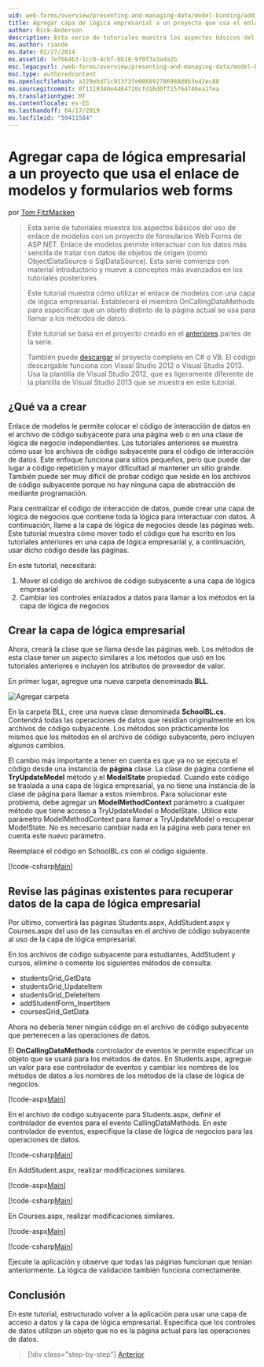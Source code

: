 ```yaml
---
uid: web-forms/overview/presenting-and-managing-data/model-binding/adding-business-logic-layer
title: Agregar capa de lógica empresarial a un proyecto que usa el enlace de modelos y formularios web forms | Microsoft Docs
author: Rick-Anderson
description: Esta serie de tutoriales muestra los aspectos básicos del uso de enlace de modelos con un proyecto de formularios Web Forms de ASP.NET. Enlace de modelos permite interactuar con los datos más sencilla de...
ms.author: riande
ms.date: 02/27/2014
ms.assetid: 7ef664b3-1cc8-4cbf-bb18-9f0f3a3ada2b
msc.legacyurl: /web-forms/overview/presenting-and-managing-data/model-binding/adding-business-logic-layer
msc.type: authoredcontent
ms.openlocfilehash: a229ebd71c913f3fe086892786988d0b3e42ec88
ms.sourcegitcommit: 0f1119340e4464720cfd16d0ff15764746ea1fea
ms.translationtype: MT
ms.contentlocale: es-ES
ms.lasthandoff: 04/17/2019
ms.locfileid: "59411584"
---
```

# <a name="adding-business-logic-layer-to-a-project-that-uses-model-binding-and-web-forms"></a>Agregar capa de lógica empresarial a un proyecto que usa el enlace de modelos y formularios web forms

por [Tom FitzMacken](https://github.com/tfitzmac)

> Esta serie de tutoriales muestra los aspectos básicos del uso de enlace de modelos con un proyecto de formularios Web Forms de ASP.NET. Enlace de modelos permite interactuar con los datos más sencilla de tratar con datos de objetos de origen (como ObjectDataSource o SqlDataSource). Esta serie comienza con material introductorio y mueve a conceptos más avanzados en los tutoriales posteriores.
> 
> Este tutorial muestra cómo utilizar el enlace de modelos con una capa de lógica empresarial. Establecerá el miembro OnCallingDataMethods para especificar que un objeto distinto de la página actual se usa para llamar a los métodos de datos.
> 
> Este tutorial se basa en el proyecto creado en el [anteriores](retrieving-data.md) partes de la serie.
> 
> También puede [descargar](https://go.microsoft.com/fwlink/?LinkId=286116) el proyecto completo en C# o VB. El código descargable funciona con Visual Studio 2012 o Visual Studio 2013. Usa la plantilla de Visual Studio 2012, que es ligeramente diferente de la plantilla de Visual Studio 2013 que se muestra en este tutorial.


## <a name="what-youll-build"></a>¿Qué va a crear

Enlace de modelos le permite colocar el código de interacción de datos en el archivo de código subyacente para una página web o en una clase de lógica de negocio independientes. Los tutoriales anteriores se muestra cómo usar los archivos de código subyacente para el código de interacción de datos. Este enfoque funciona para sitios pequeños, pero que puede dar lugar a código repetición y mayor dificultad al mantener un sitio grande. También puede ser muy difícil de probar código que reside en los archivos de código subyacente porque no hay ninguna capa de abstracción de mediante programación.

Para centralizar el código de interacción de datos, puede crear una capa de lógica de negocios que contiene toda la lógica para interactuar con datos. A continuación, llame a la capa de lógica de negocios desde las páginas web. Este tutorial muestra cómo mover todo el código que ha escrito en los tutoriales anteriores en una capa de lógica empresarial y, a continuación, usar dicho código desde las páginas.

En este tutorial, necesitará:

1. Mover el código de archivos de código subyacente a una capa de lógica empresarial
2. Cambiar los controles enlazados a datos para llamar a los métodos en la capa de lógica de negocios

## <a name="create-business-logic-layer"></a>Crear la capa de lógica empresarial

Ahora, creará la clase que se llama desde las páginas web. Los métodos de esta clase tener un aspecto similares a los métodos que usó en los tutoriales anteriores e incluyen los atributos de proveedor de valor.

En primer lugar, agregue una nueva carpeta denominada **BLL**.

![Agregar carpeta](adding-business-logic-layer/_static/image1.png)

En la carpeta BLL, cree una nueva clase denominada **SchoolBL.cs**. Contendrá todas las operaciones de datos que residían originalmente en los archivos de código subyacente. Los métodos son prácticamente los mismos que los métodos en el archivo de código subyacente, pero incluyen algunos cambios.

El cambio más importante a tener en cuenta es que ya no se ejecuta el código desde una instancia de **página** clase. La clase de página contiene el **TryUpdateModel** método y el **ModelState** propiedad. Cuando este código se traslada a una capa de lógica empresarial, ya no tiene una instancia de la clase de página para llamar a estos miembros. Para solucionar este problema, debe agregar un **ModelMethodContext** parámetro a cualquier método que tiene acceso a TryUpdateModel o ModelState. Utilice este parámetro ModelMethodContext para llamar a TryUpdateModel o recuperar ModelState. No es necesario cambiar nada en la página web para tener en cuenta este nuevo parámetro.

Reemplace el código en SchoolBL.cs con el código siguiente.

[!code-csharp[Main](adding-business-logic-layer/samples/sample1.cs)]

## <a name="revise-existing-pages-to-retrieve-data-from-business-logic-layer"></a>Revise las páginas existentes para recuperar datos de la capa de lógica empresarial

Por último, convertirá las páginas Students.aspx, AddStudent.aspx y Courses.aspx del uso de las consultas en el archivo de código subyacente al uso de la capa de lógica empresarial.

En los archivos de código subyacente para estudiantes, AddStudent y cursos, elimine o comente los siguientes métodos de consulta:

- studentsGrid\_GetData
- studentsGrid\_UpdateItem
- studentsGrid\_DeleteItem
- addStudentForm\_InsertItem
- coursesGrid\_GetData

Ahora no debería tener ningún código en el archivo de código subyacente que pertenecen a las operaciones de datos.

El **OnCallingDataMethods** controlador de eventos le permite especificar un objeto que se usará para los métodos de datos. En Students.aspx, agregue un valor para ese controlador de eventos y cambiar los nombres de los métodos de datos a los nombres de los métodos de la clase de lógica de negocios.

[!code-aspx[Main](adding-business-logic-layer/samples/sample2.aspx?highlight=3-4,8)]

En el archivo de código subyacente para Students.aspx, definir el controlador de eventos para el evento CallingDataMethods. En este controlador de eventos, especifique la clase de lógica de negocios para las operaciones de datos.

[!code-csharp[Main](adding-business-logic-layer/samples/sample3.cs)]

En AddStudent.aspx, realizar modificaciones similares.

[!code-aspx[Main](adding-business-logic-layer/samples/sample4.aspx?highlight=3-4)]

[!code-csharp[Main](adding-business-logic-layer/samples/sample5.cs)]

En Courses.aspx, realizar modificaciones similares.

[!code-aspx[Main](adding-business-logic-layer/samples/sample6.aspx?highlight=3-4)]

[!code-csharp[Main](adding-business-logic-layer/samples/sample7.cs)]

Ejecute la aplicación y observe que todas las páginas funcionan que tenían anteriormente. La lógica de validación también funciona correctamente.

## <a name="conclusion"></a>Conclusión

En este tutorial, estructurado volver a la aplicación para usar una capa de acceso a datos y la capa de lógica empresarial. Especifica que los controles de datos utilizan un objeto que no es la página actual para las operaciones de datos.

> [!div class="step-by-step"]
> [Anterior](using-query-string-values-to-retrieve-data.md)
